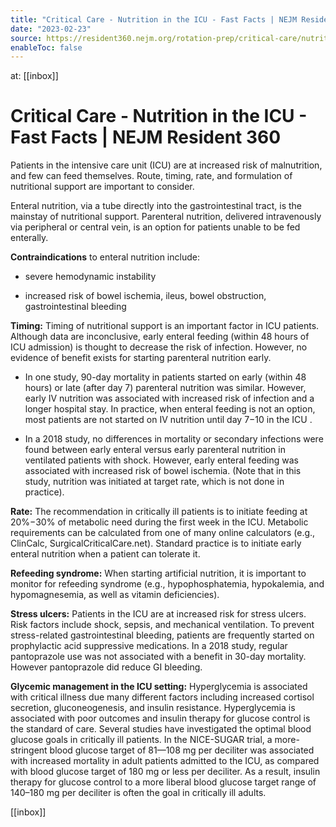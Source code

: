 ```yaml
---
title: "Critical Care - Nutrition in the ICU - Fast Facts | NEJM Resident 360"
date: "2023-02-23"
source: https://resident360.nejm.org/rotation-prep/critical-care/nutrition-in-the-icu/fast-facts
enableToc: false
---
```


at: [[inbox]]

# Critical Care - Nutrition in the ICU - Fast Facts | NEJM Resident 360
Patients in the intensive care unit (ICU) are at increased risk of malnutrition, and few can feed themselves. Route, timing, rate, and formulation of nutritional support are important to consider.

Enteral nutrition, via a tube directly into the gastrointestinal tract, is the mainstay of nutritional support. Parenteral nutrition, delivered intravenously via peripheral or central vein, is an option for patients unable to be fed enterally.

**Contraindications** to enteral nutrition include:

*   severe hemodynamic instability
    
*   increased risk of bowel ischemia, ileus, bowel obstruction, gastrointestinal bleeding  
      
    

**Timing:** Timing of nutritional support is an important factor in ICU patients. Although data are inconclusive, early enteral feeding (within 48 hours of ICU admission) is thought to decrease the risk of infection. However, no evidence of benefit exists for starting parenteral nutrition early.

*   In one study, 90-day mortality in patients started on early (within 48 hours) or late (after day 7) parenteral nutrition was similar. However, early IV nutrition was associated with increased risk of infection and a longer hospital stay. In practice, when enteral feeding is not an option, most patients are not started on IV nutrition until day 7−10 in the ICU . 
    
*   In a 2018 study, no differences in mortality or secondary infections were found between early enteral versus early parenteral nutrition in ventilated patients with shock. However, early enteral feeding was associated with increased risk of bowel ischemia. (Note that in this study, nutrition was initiated at target rate, which is not done in practice).  
      
    

**Rate:** The recommendation in critically ill patients is to initiate feeding at 20%−30% of metabolic need during the first week in the ICU. Metabolic requirements can be calculated from one of many online calculators (e.g., ClinCalc, SurgicalCriticalCare.net). Standard practice is to initiate early enteral nutrition when a patient can tolerate it. 

**Refeeding syndrome:** When starting artificial nutrition, it is important to monitor for refeeding syndrome (e.g., hypophosphatemia, hypokalemia, and hypomagnesemia, as well as vitamin deficiencies).

**Stress ulcers:** Patients in the ICU are at increased risk for stress ulcers. Risk factors include shock, sepsis, and mechanical ventilation. To prevent stress-related gastrointestinal bleeding, patients are frequently started on prophylactic acid suppressive medications. In a 2018 study, regular pantoprazole use was not associated with a benefit in 30-day mortality. However pantoprazole did reduce GI bleeding.

**Glycemic management in the ICU setting:** Hyperglycemia is associated with critical illness due many different factors including increased cortisol secretion, gluconeogenesis, and insulin resistance. Hyperglycemia is associated with poor outcomes and insulin therapy for glucose control is the standard of care. Several studies have investigated the optimal blood glucose goals in critically ill patients. In the NICE-SUGAR trial, a more-stringent blood glucose target of 81—108 mg per deciliter was associated with increased mortality in adult patients admitted to the ICU, as compared with blood glucose target of 180 mg or less per deciliter. As a result, insulin therapy for glucose control to a more liberal blood glucose target range of 140–180 mg per deciliter is often the goal in critically ill adults.

[[inbox]]
